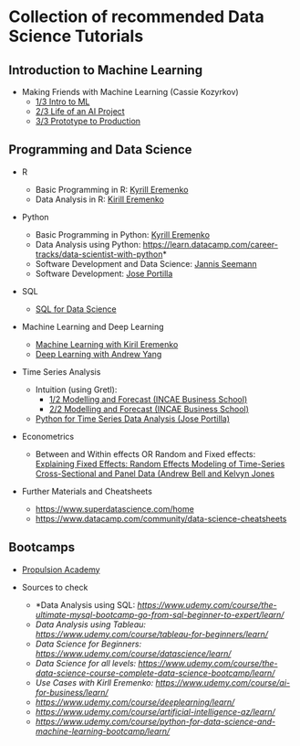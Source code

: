 # Collection of recommended Data Science Tutorials

## Introduction to Machine Learning
* Making Friends with Machine Learning (Cassie Kozyrkov)
    - [1/3 Intro to ML](https://www.youtube.com/watch?v=0Vjh3pNP1GY&list=PLRKtJ4IpxJpDxl0NTvNYQWKCYzHNuy2xG&index=3)
    - [2/3 Life of an AI Project](https://www.youtube.com/watch?v=lIFLeHDanmA&list=PLRKtJ4IpxJpDxl0NTvNYQWKCYzHNuy2xG&index=4)
    - [3/3 Prototype to Production](https://www.youtube.com/watch?v=fwK5xKUwQbw&list=PLRKtJ4IpxJpDxl0NTvNYQWKCYzHNuy2xG&index=5)

## Programming and Data Science

* R
    - Basic Programming in R: [Kyrill Eremenko](https://www.udemy.com/course/r-programming/learn/)
    - Data Analysis in R: [Kirill Eremenko](https://www.udemy.com/course/r-analytics/learn/)
* Python
    - Basic Programming in Python: [Kyrill Eremenko](https://www.udemy.com/course/python-coding/learn/)
    - Data Analysis using Python: https://learn.datacamp.com/career-tracks/data-scientist-with-python*
    - Software Development and Data Science: [Jannis Seemann](https://www.udemy.com/course/python-bootcamp/learn)
    - Software Development: [Jose Portilla](https://www.udemy.com/course/complete-python-bootcamp/learn)

* SQL
    - [SQL for Data Science](https://pub.towardsai.net/a-complete-guide-to-sql-for-data-science-35743e73fd?_branch_match_id=968866952971094218&utm_source=pocket_mylist&gi=856b96b187fd)

* Machine Learning and Deep Learning
    - [Machine Learning with Kiril Eremenko](https://www.udemy.com/course/machinelearning/learn/)
    - [Deep Learning with Andrew Yang](https://youtu.be/CS4cs9xVecg)


* Time Series Analysis
    - Intuition (using Gretl): 
        + [1/2 Modelling and Forecast (INCAE Business School)](https://www.youtube.com/watch?v=VTc9Ioy9bkQ&list=PLOJG4jCHHSIPFbiTPF_jpfs0AMr_mVDpu&index=7&t=0s)
        + [2/2 Modelling and Forecast (INCAE Business School)](https://www.youtube.com/watch?v=s0utCyinbA0&t=0s&amp;list=PLOJG4jCHHSIPFbiTPF_jpfs0AMr_mVDpu&index=8*)
    -  [Python for Time Series Data Analysis (Jose Portilla)](https://www.udemy.com/course/python-for-time-series-data-analysis/learn)
* Econometrics
    - Between and Within effects OR Random and Fixed effects: [Explaining Fixed Effects: Random Effects Modeling of Time-Series Cross-Sectional and Panel Data (Andrew Bell and Kelvyn Jones](https://www.cambridge.org/core/journals/political-science-research-and-methods/article/explaining-fixed-effects-random-effects-modeling-of-timeseries-crosssectional-and-panel-data/0334A27557D15848549120FE8ECD8D63)
* Further Materials and Cheatsheets
    - https://www.superdatascience.com/home
    - https://www.datacamp.com/community/data-science-cheatsheets

## Bootcamps
* [Propulsion Academy](https://propulsion.academy/)

* Sources to check 
    - *Data Analysis using SQL: *https://www.udemy.com/course/the-ultimate-mysql-bootcamp-go-from-sql-beginner-to-expert/learn/*
    - *Data Analysis using Tableau: https://www.udemy.com/course/tableau-for-beginners/learn/*
    - *Data Science for Beginners: https://www.udemy.com/course/datascience/learn/*
    - *Data Science for all levels: https://www.udemy.com/course/the-data-science-course-complete-data-science-bootcamp/learn/*
    - *Use Cases with Kirll Eremenko: https://www.udemy.com/course/ai-for-business/learn/*
    - *https://www.udemy.com/course/deeplearning/learn/*
    - *https://www.udemy.com/course/artificial-intelligence-az/learn/*
    - *https://www.udemy.com/course/python-for-data-science-and-machine-learning-bootcamp/learn/*




